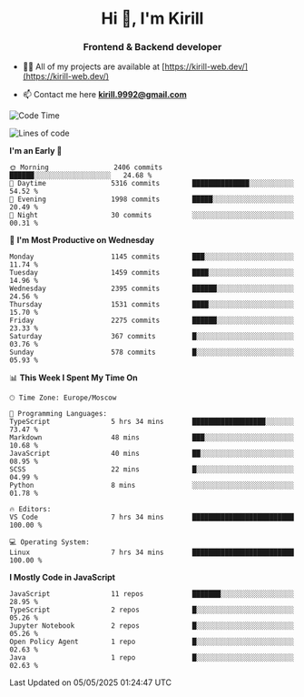 <h1 align="center">Hi 👋, I'm Kirill</h1>
<h3 align="center">Frontend & Backend developer</h3>

- 👨‍💻 All of my projects are available at [https://kirill-web.dev/](https://kirill-web.dev/)

- 📫 Contact me here **kirill.9992@gmail.com**











<!--START_SECTION:waka-->
![Code Time](http://img.shields.io/badge/Code%20Time-2%2C236%20hrs%201%20min-blue)

![Lines of code](https://img.shields.io/badge/From%20Hello%20World%20I%27ve%20Written-5.6%20million%20lines%20of%20code-blue)

**I'm an Early 🐤** 

```text
🌞 Morning                2406 commits        ██████░░░░░░░░░░░░░░░░░░░   24.68 % 
🌆 Daytime                5316 commits        ██████████████░░░░░░░░░░░   54.52 % 
🌃 Evening                1998 commits        █████░░░░░░░░░░░░░░░░░░░░   20.49 % 
🌙 Night                  30 commits          ░░░░░░░░░░░░░░░░░░░░░░░░░   00.31 % 
```
📅 **I'm Most Productive on Wednesday** 

```text
Monday                   1145 commits        ███░░░░░░░░░░░░░░░░░░░░░░   11.74 % 
Tuesday                  1459 commits        ████░░░░░░░░░░░░░░░░░░░░░   14.96 % 
Wednesday                2395 commits        ██████░░░░░░░░░░░░░░░░░░░   24.56 % 
Thursday                 1531 commits        ████░░░░░░░░░░░░░░░░░░░░░   15.70 % 
Friday                   2275 commits        ██████░░░░░░░░░░░░░░░░░░░   23.33 % 
Saturday                 367 commits         █░░░░░░░░░░░░░░░░░░░░░░░░   03.76 % 
Sunday                   578 commits         █░░░░░░░░░░░░░░░░░░░░░░░░   05.93 % 
```


📊 **This Week I Spent My Time On** 

```text
🕑︎ Time Zone: Europe/Moscow

💬 Programming Languages: 
TypeScript               5 hrs 34 mins       ██████████████████░░░░░░░   73.47 % 
Markdown                 48 mins             ███░░░░░░░░░░░░░░░░░░░░░░   10.68 % 
JavaScript               40 mins             ██░░░░░░░░░░░░░░░░░░░░░░░   08.95 % 
SCSS                     22 mins             █░░░░░░░░░░░░░░░░░░░░░░░░   04.99 % 
Python                   8 mins              ░░░░░░░░░░░░░░░░░░░░░░░░░   01.78 % 

🔥 Editors: 
VS Code                  7 hrs 34 mins       █████████████████████████   100.00 % 

💻 Operating System: 
Linux                    7 hrs 34 mins       █████████████████████████   100.00 % 
```

**I Mostly Code in JavaScript** 

```text
JavaScript               11 repos            ███████░░░░░░░░░░░░░░░░░░   28.95 % 
TypeScript               2 repos             █░░░░░░░░░░░░░░░░░░░░░░░░   05.26 % 
Jupyter Notebook         2 repos             █░░░░░░░░░░░░░░░░░░░░░░░░   05.26 % 
Open Policy Agent        1 repo              █░░░░░░░░░░░░░░░░░░░░░░░░   02.63 % 
Java                     1 repo              █░░░░░░░░░░░░░░░░░░░░░░░░   02.63 % 
```




 Last Updated on 05/05/2025 01:24:47 UTC
<!--END_SECTION:waka-->
